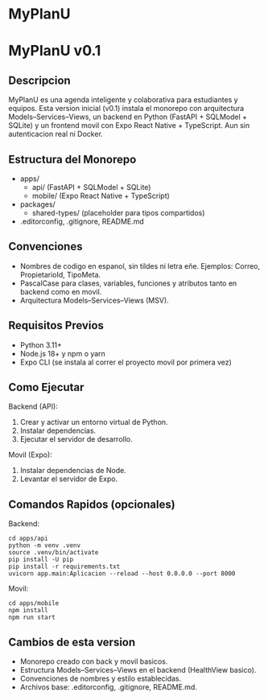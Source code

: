 # MyPlanU
MyPlanU v0.1
=================

Descripcion
-----------
MyPlanU es una agenda inteligente y colaborativa para estudiantes y equipos. Esta version inicial (v0.1) instala el monorepo con arquitectura Models–Services–Views, un backend en Python (FastAPI + SQLModel + SQLite) y un frontend movil con Expo React Native + TypeScript. Aun sin autenticacion real ni Docker.

Estructura del Monorepo
-----------------------
- apps/
	- api/ (FastAPI + SQLModel + SQLite)
	- mobile/ (Expo React Native + TypeScript)
- packages/
	- shared-types/ (placeholder para tipos compartidos)
- .editorconfig, .gitignore, README.md

Convenciones
------------
- Nombres de codigo en espanol, sin tildes ni letra eñe. Ejemplos: Correo, PropietarioId, TipoMeta.
- PascalCase para clases, variables, funciones y atributos tanto en backend como en movil.
- Arquitectura Models–Services–Views (MSV).

Requisitos Previos
------------------
- Python 3.11+
- Node.js 18+ y npm o yarn
- Expo CLI (se instala al correr el proyecto movil por primera vez)

Como Ejecutar
-------------
Backend (API):
1. Crear y activar un entorno virtual de Python.
2. Instalar dependencias.
3. Ejecutar el servidor de desarrollo.

Movil (Expo):
1. Instalar dependencias de Node.
2. Levantar el servidor de Expo.

Comandos Rapidos (opcionales)
-----------------------------
Backend:
```
cd apps/api
python -m venv .venv
source .venv/bin/activate
pip install -U pip
pip install -r requirements.txt
uvicorn app.main:Aplicacion --reload --host 0.0.0.0 --port 8000
```

Movil:
```
cd apps/mobile
npm install
npm run start
```

Cambios de esta version
-----------------------
- Monorepo creado con back y movil basicos.
- Estructura Models–Services–Views en el backend (HealthView basico).
- Convenciones de nombres y estilo establecidas.
- Archivos base: .editorconfig, .gitignore, README.md.
